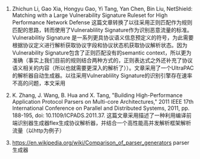 1. Zhichun Li, Gao Xia, Hongyu Gao, Yi Tang, Yan Chen, Bin Liu, NetShield: Matching with a Large Vulnerability Signature Ruleset for High Performance Network Defense
这篇文章转换了以往采用正则匹配作为规则匹配的思路，转而使用了Vulnerablility Signature作为识别恶意流量的标准。Vulnerabilitiy Signature 是一系列更具协议语义信息预定义的符号，为此需要根据协议定义进行解析获取协议字段和协议状态机获取协议解析状态。因为Vulnerability Signature包含了正则匹配没有的semantic context，所以更为准确（事实上我们目前的规则结合两种方式的，正则表达式之外还补充了协议语义相关的内容（所以也就需要更深入的解析了））。文章采用了一个UltraPAC的解析器自动生成器。以往采用Vulnerablility Signature的识别引擎存在速率不高的问题，本文采用

2. K. Zhang, J. Wang, B. Hua and X. Tang, "Building High-Performance Application Protocol Parsers on Multi-core Architectures," 2011 IEEE 17th International Conference on Parallel and Distributed Systems, 2011, pp. 188-195, doi: 10.1109/ICPADS.2011.37.
这篇文章采用描述了一种利用编译前端识别器生成器flex生成协议解析器，并结合一个高性能高并发解析框架解析流量（以http为例子）

3. https://en.wikipedia.org/wiki/Comparison_of_parser_generators parser生成器
